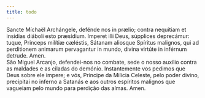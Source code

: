 ```yaml
---
title: todo
---
```

<div class="container-fluid">
<div class="row">
<div class="dropcap text-justify">
Sancte Míchaël Archángele, defénde nos in prælio; contra nequitiam et insidias diáboli esto præsídium. Imperet illi Deus, súpplices deprecámur: tuque, Princeps milítiæ cæléstis, Sátanam aliosque Spíritus malignos, qui ad perditionem animarum pervagantur in mundo, divina virtúte in inférnum detrude. Amen.
</div>
<div class="dropcap text-justify">
São Miguel Arcanjo, defendei-nos no combate, sede o nosso auxílio contra as maldades e as ciladas do demónio. Instantemente vos pedimos que Deus sobre ele impere; e vós, Príncipe da Milícia Celeste, pelo poder divino, precipitai no inferno a Satanás e aos outros espíritos malignos que vagueiam pelo mundo para perdição das almas. Amen.
</div>
</div>
</div>
